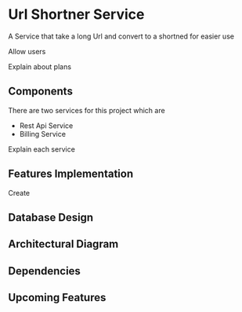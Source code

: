 # Url Shortner Service

A Service that take a long Url and convert to a shortned for easier use

Allow users

Explain about plans


## Components
There are two services for this project which are 

* Rest Api Service
* Billing Service

Explain each service

## Features Implementation
Create 


## Database Design


## Architectural Diagram


## Dependencies

## Upcoming Features


